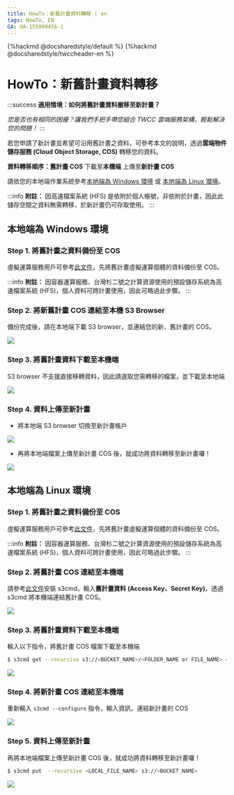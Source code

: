 ```yaml
---
title: HowTo：新舊計畫資料轉移 | en
tags: HowTo, EN
GA: UA-155999456-1
---
```


{%hackmd @docsharedstyle/default %}
{%hackmd @docsharedstyle/twccheader-en %}

# HowTo：新舊計畫資料轉移

:::success
<i class="fa fa-star" aria-hidden="true"></i> **適用情境：如何將舊計畫資料搬移至新計畫？**

*您是否也有相同的困擾？讓我們手把手帶您組合 TWCC 雲端服務架構，輕鬆解決您的問題！*
:::

若您申請了新計畫並希望可沿用舊計畫之資料，可參考本文的說明，透過**雲端物件儲存服務 (Cloud Object Storage, COS)** 轉移您的資料。


**資料轉移順序：舊計畫 COS** <i class="fa fa-forward" aria-hidden="true"></i> 下載至**本機端** <i class="fa fa-forward" aria-hidden="true"></i> 上傳至**新計畫 COS**


請依您的本地端作業系統參考[本地端為 Windows 環境](#本地端為-Windows-環境) 或 [本地端為 Linux 環境](#本地端為-Linux-環境)。

:::info
<i class="fa fa-paperclip fa-20" aria-hidden="true"></i> **附註：** 因高速檔案系統 (HFS) 是依附於個人帳號，非依附於計畫，因此此儲存空間之資料無需轉移，於新計畫仍可存取使用。
:::


## 本地端為 Windows 環境

### Step 1. 將舊計畫之資料備份至 COS

虛擬運算服務用戶可參考[此文件](https://www.twcc.ai/doc?page=backup)，先將舊計畫虛擬運算個體的資料備份至 COS。

:::info
<i class="fa fa-paperclip fa-20" aria-hidden="true"></i> **附註：** 
因容器運算服務、台灣杉二號之計算資源使用的預設儲存系統為高速檔案系統 (HFS)，個人資料可跨計畫使用，因此可略過此步驟。
:::

### Step 2. 將新舊計畫 COS 連結至本機 S3 Browser

備份完成後，請在本地端下載 S3 browser，並連結您的新、舊計畫的 COS。
 
![](https://cos.twcc.ai/SYS-MANUAL/uploads/upload_cc9c3993933db51234e51b0cc5e75e25.png)


### Step 3. 將舊計畫資料下載至本機端

S3 browser 不支援直接移轉資料，因此請選取您需轉移的檔案，並下載至本地端

![](https://cos.twcc.ai/SYS-MANUAL/uploads/upload_d41a89373a36a2eba08bd874ee1fa6b1.png)



### Step 4. 資料上傳至新計畫

- 將本地端 S3 browser 切換至新計畫帳戶

![](https://cos.twcc.ai/SYS-MANUAL/uploads/upload_fe577644e4b84612e23f54dd6c283968.png)


- 再將本地端檔案上傳至新計畫 COS 後，就成功將資料轉移至新計畫囉！

![](https://cos.twcc.ai/SYS-MANUAL/uploads/upload_e12c4399174d32bbe619eae62431d9dd.png)


    
## 本地端為 Linux 環境

### Step 1. 將舊計畫之資料備份至 COS

虛擬運算服務用戶可參考[此文件](https://www.twcc.ai/doc?page=backup)，先將舊計畫虛擬運算個體的資料備份至 COS。

:::info
<i class="fa fa-paperclip fa-20" aria-hidden="true"></i> **附註：** 
因容器運算服務、台灣杉二號之計算資源使用的預設儲存系統為高速檔案系統 (HFS)，個人資料可跨計畫使用，因此可略過此步驟。
:::

### Step 2. 將舊計畫 COS 連結至本機端

請參考[此文件](https://man.twcc.ai/@twccdocs/cosbackup-zh#%E5%AE%89%E8%A3%9D%E8%88%87%E8%A8%AD%E5%AE%9A-s3cmd)安裝 s3cmd，輸入**舊計畫資料 (Access Key、Secret Key)**，透過 s3cmd 將本機端連結舊計畫 COS。

![](https://cos.twcc.ai/SYS-MANUAL/uploads/upload_c9dd90a6105018eecaa8f3e6f2d4f0fc.png)

    
### Step 3. 將舊計畫資料下載至本機端

輸入以下指令，將舊計畫 COS 檔案下載至本機端

```bash
$ s3cmd get --recursive s3://<BUCKET_NAME>/<FOLDER_NAME or FILE_NAME> <LOCAL_DIR>
```

![](https://cos.twcc.ai/SYS-MANUAL/uploads/upload_753677494251c17c870f9b816d6ec86e.png)


### Step 4. 將新計畫 COS 連結至本機端

重新輸入 `s3cmd --configure` 指令，輸入資訊，連結新計畫的 COS

![](https://cos.twcc.ai/SYS-MANUAL/uploads/upload_c9dd90a6105018eecaa8f3e6f2d4f0fc.png)

### Step 5. 資料上傳至新計畫

再將本地端檔案上傳至新計畫 COS 後，就成功將資料轉移至新計畫囉！

```bash
$ s3cmd put  --recursive <LOCAL_FILE_NAME> s3://<BUCKET_NAME>
```

![](https://cos.twcc.ai/SYS-MANUAL/uploads/upload_20989598f5d1c34d52fce285a7c766cc.png)
